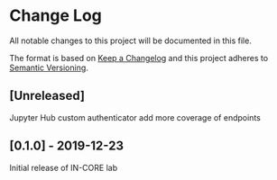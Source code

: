 # Change Log

All notable changes to this project will be documented in this file.

The format is based on [Keep a Changelog](http://keepachangelog.com/)
and this project adheres to [Semantic Versioning](http://semver.org/).

## [Unreleased]
Jupyter Hub custom authenticator add more coverage of endpoints

## [0.1.0] - 2019-12-23
Initial release of IN-CORE lab

